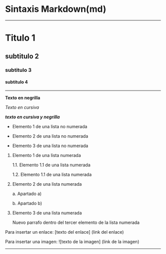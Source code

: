 # Sintaxis Markdown(md)
---
# Titulo 1

## subtitulo 2

### subtitulo 3

#### subtitulo 4
---
**Texto en negrilla**

_Texto en cursiva_

***texto en cursiva y negrilla***

* Elemento 1 de una lista no numerada
+ Elemento 2 de una lista no numerada
- Elemento 3 de una lista no numerada

1. Elemento 1 de una lista numerada

   1.1. Elemento 1.1 de una lista numerada
   
   1.2. Elemento 1.1 de una lista numerada

2. Elemento 2 de una lista numerada
   
   a. Apartado a)
   
   b. Apartado b)

3. Elemento 3 de una lista numerada
   
   Nuevo parrafo dentro del tercer elemento de la lista numerada

Para insertar un enlace: [texto del enlace] (link del enlace)

Para insertar una imagen: ![texto de la imagen] (link de la imagen)

---
